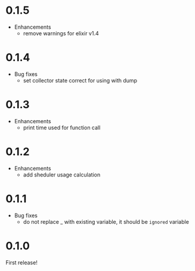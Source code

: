# 0.1.5

* Enhancements
  * remove warnings for elixir v1.4

# 0.1.4

* Bug fixes
  * set collector state correct for using with dump

# 0.1.3

* Enhancements
  * print time used for function call

# 0.1.2

* Enhancements
  * add sheduler usage calculation

# 0.1.1

* Bug fixes
  * do not replace _ with existing variable, it should be `ignored` variable

# 0.1.0

First release!
